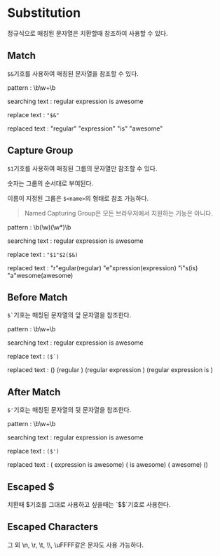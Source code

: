 # Substitution
정규식으로 매칭된 문자열은 치환할때 참조하여 사용할 수 있다.

## Match
`$&`기호를 사용하여 매칭된 문자열을 참조할 수 있다.

pattern : \b\w+\b

searching text : regular expression is awesome

replace text : `"$&"`

replaced text : "regular" "expression" "is" "awesome"

## Capture Group
`$1`기호를 사용하여 매칭된 그룹의 문자열만 참조할 수 있다.

숫자는 그룹의 순서대로 부여된다.

이름이 지정된 그룹은 `$<name>`의 형태로 참조 가능하다.

> Named Capturing Group은 모든 브라우저에서 지원하는 기능은 아니다.

pattern : \b(\w)(\w*)\b

searching text : regular expression is awesome

replace text : `"$1"$2($&)`

replaced text : "r"egular(regular) "e"xpression(expression) "i"s(is) "a"wesome(awesome)

## Before Match
`` $` ``기호는 매칭된 문자열의 앞 문자열을 참조한다.

pattern : \b\w+\b

searching text : regular expression is awesome

replace text : ``($`)``

replaced text : () (regular ) (regular expression ) (regular expression is )

## After Match
`$'`기호는 매칭된 문자열의 뒷 문자열을 참조한다.

pattern : \b\w+\b

searching text : regular expression is awesome

replace text : ``($')``

replaced text : ( expression is awesome) ( is awesome) ( awesome) ()

## Escaped $
치환때 $기호를 그대로 사용하고 싶을때는 `$$`기호로 사용한다.

## Escaped Characters
그 외 \n, \r, \t, \\\\, \uFFFF같은 문자도 사용 가능하다.
